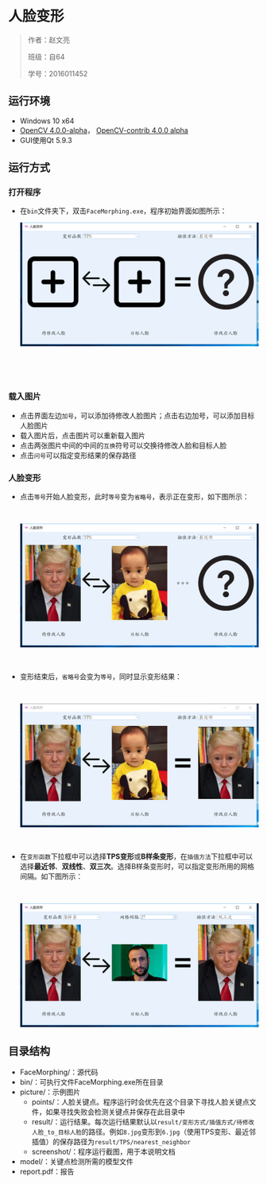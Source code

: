 # 人脸变形

> 作者：赵文亮
>
> 班级：自64
>
> 学号：2016011452
>

## 运行环境

- Windows 10 x64
- [OpenCV 4.0.0-alpha](https://github.com/opencv/opencv/releases/tag/4.0.0-alpha)， [OpenCV-contrib 4.0.0 alpha](https://github.com/opencv/opencv_contrib/releases/tag/4.0.0-alpha)
- GUI使用Qt 5.9.3

## 运行方式

### 打开程序

- 在`bin`文件夹下，双击`FaceMorphing.exe`，程序初始界面如图所示：

  ![initial](.\picture\screenshot\initial.png)

  ​

  ​



### 载入图片

- 点击界面左边`加号`，可以添加待修改人脸图片；点击右边加号，可以添加目标人脸图片
- 载入图片后，点击图片可以重新载入图片
- 点击两张图片中间的中间的`互换`符号可以交换待修改人脸和目标人脸
- 点击`问号`可以指定变形结果的保存路径

### 人脸变形

- 点击`等号`开始人脸变形，此时`等号`变为`省略号`，表示正在变形，如下图所示：

  ​

  ![morphing](.\picture\screenshot\morphing.png)

  ​

- 变形结束后，`省略号`会变为`等号`，同时显示变形结果：

  ​

  ![morphed](.\picture\screenshot\morphed.png)

  ​

- 在`变形函数`下拉框中可以选择**TPS变形**或**B样条变形**，在`插值方法`下拉框中可以选择**最近邻**、**双线性**、**双三次**。选择B样条变形时，可以指定变形所用的网格间隔。如下图所示：

  ​

  ![BSpline](.\picture\screenshot\BSpline.png)




## 目录结构

- FaceMorphing/：源代码
- bin/：可执行文件FaceMorphing.exe所在目录
- picture/：示例图片
  - points/：人脸关键点。程序运行时会优先在这个目录下寻找人脸关键点文件，如果寻找失败会检测关键点并保存在此目录中
  - result/：运行结果。每次运行结果默认以`result/变形方式/插值方式/待修改人脸_to_目标人脸`的路径。例如`8.jpg`变形到`6.jpg`（使用TPS变形、最近邻插值）的保存路径为`result/TPS/nearest_neighbor`
  - screenshot/：程序运行截图，用于本说明文档
- model/：关键点检测所需的模型文件
- report.pdf：报告
